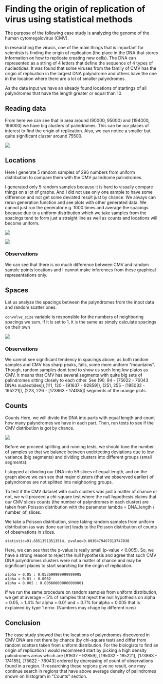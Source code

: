 # Finding the origin of replication of virus using statistical methods
The purpose of the following case study is analyzing the genome of the human cytomegalovirus (CMV).

In researching the virusis, one of the main things that is important for scientists is finding the origin of replication (the place in the DNA that stores information on how to replicate creating new cells). The DNA can represented as a string of 4 letters that define the sequence of 4 types of nucleotides. It was found that some viruses from the family of CMV has the origin of replication in the largest DNA palyndrome and others have the one in the location where there are a lot of smaller palyndromes.

As the data input we have an already found locations of startings of all palyndromes that have the length greater or equal than 10.

## Reading data
From here we can see that in area around (90000, 95000) and (194000, 196000) we have big clusters of palindromes. This can be our places of interest to find the origin of replication. Also, we can notice a smaller but quite significant cluster around 75500.

![](https://hackmd.io/_uploads/HJE0w2Y1p.png)

## Locations
Here I generate 5 random samples of 296 numbers from uniform distribution to compare them with the CMV palindrome palindromes.

I generated only 5 random samples because it is hard to visually compare things on a lot of graphs. And I did not use only one sample to have some difference and not get some deviated result just by chance. We always can rerun generation function and see plots with other generated data. We cannot just run the generator e.g. 1000 times and average the spacings because due to a uniform distribution which we take samples from the spacings tend to form just a straight line as well as counts and locations will become uniform.


![](https://hackmd.io/_uploads/S1XGO3Yk6.png)


![](https://hackmd.io/_uploads/BJCGu2KJa.png)

### Observations
We can see that there is no much difference between CMV and random sample points locations and I cannot make inferences from these graphical representations only.

## Spaces
Let us analyze the spacings between the palyndromes from the input data and random scatter ones.

```convolve_size``` variable is responsible for the numbers of neighboring spacings we sum. If it is set to 1, it is the same as simply calculate spacings on their own


![](https://hackmd.io/_uploads/Skid52K1T.png)



### Observations
We cannot see significant tendency in spacings above, as both random samples and CMV has sharp peaks, falls, some more uniform "mountains". Though, random samples dont tend to show us such long low platos as CMV. It means that CMV has several segments with quite big sets of palindromes sitting closely to each other. See (90, 94 - [75622 - 76043 DNAs nucleotides]),(111, 120 - [91637 - 92859]), (251, 255 - [195032 - 195221]), (223, 226 - [173863 - 174185]) segments of the orange plots.

## Counts
Counts
Here, we will divide the DNA into parts with equal length and count how many palyndromes we have in each part. Then, run tests to see if the CMV distribution is got by chance.

![](https://hackmd.io/_uploads/BJfqOhF16.png)


Before we proceed splitting and running tests, we should tune the number of samples so that we balance between undetecting deviations due to low variance (big segments) and dividing clusters into different groups (small segments).

I stopped at dividing our DNA into 59 slices of equal length, and on the graph above we can see that major clusters (that we obsereved earlier) of palyndromes are not splitted into neighboring groups.

To test if the CMV dataset with such clusters was just a matter of chance or not, we will proceed a chi-square test where the null hypothesis claims that our CMV slices counts (the number of palyndromes in each cluster) are taken from Poisson distribution with the parameter lambda = DNA_length / number_of_slices.

We take a Poisson distribution, since taking random samples from uniform distribution (as was done earlier) leads to the Poisson distribution of counts of observations in slices.

```statistic=91.88513513513514, pvalue=0.0030479467913747038```

Here, we can see that the p-value is really small (p-value < 0.005). So, we have a strong reason to reject the null hypothesis and agree that such CMV DNA palyndromes clusters were not a matter of chance and may be significant places to start searching for the origin of replication.

```
alpha = 0.05 : 0.053599999999999995
alpha = 0.01 : 0.0082
alpha = 0.005 : 0.005600000000000001
```

If we run the same procedure on random samples from uniform distribution, we get at average ~ 5% of samples that reject the null hypothesis on alpha = 0.05, ~ 1.4% for alpha = 0.01 and ~ 0.7% for alpha = 0.005 that is explained by type 1 error. (Numbers may chage by different runs)

## Conclusion
The case study showed that the locations of palyndromes discovered in CMV DNA are not there by chance (by chi-square test) and differ from random scatters taken from uniform distribution. For the biologists to find an origin of replication I would recommend start by picking a high density palindromes areas which are [91637 - 92859], [195032 - 195221], [173863 - 174185], [75622 - 76043] ordered by decreasing of count of observations found in a region. If researching these regions give no result, one may continue search in regions that have above average density of palindromes shown on histogram in "Counts" section.


